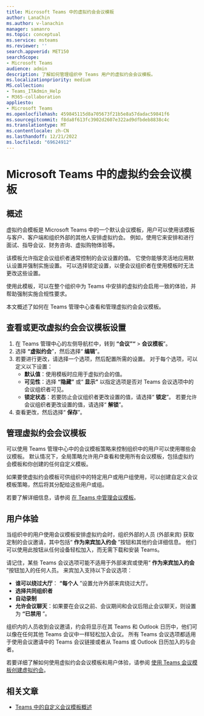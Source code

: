 ```yaml
---
title: Microsoft Teams 中的虚拟约会会议模板
author: LanaChin
ms.author: v-lanachin
manager: samanro
ms.topic: conceptual
ms.service: msteams
ms.reviewer: ''
search.appverid: MET150
searchScope:
- Microsoft Teams
audience: admin
description: 了解如何管理组织中 Teams 用户的虚拟约会会议模板。
ms.localizationpriority: medium
MS.collection:
- Teams_ITAdmin_Help
- M365-collaboration
appliesto:
- Microsoft Teams
ms.openlocfilehash: 459845115d8a705673f21b5e8a57dadac59841f6
ms.sourcegitcommit: f8da8f613fc3902d2607e322ad9dfbdeb8838c4c
ms.translationtype: MT
ms.contentlocale: zh-CN
ms.lasthandoff: 12/21/2022
ms.locfileid: "69624912"
---
```

# <a name="virtual-appointment-meeting-template-in-microsoft-teams"></a>Microsoft Teams 中的虚拟约会会议模板

## <a name="overview"></a>概述

虚拟约会模板是 Microsoft Teams 中的一个默认会议模板，用户可以使用该模板与客户、客户端和组织外部的其他人安排虚拟约会。 例如，使用它来安排和进行面试、指导会议、财务咨询、虚拟购物体验等。

该模板允许指定会议组织者通常控制的会议设置的值。 它使你能够灵活地应用默认设置并强制实施设置。 可以选择锁定设置，以便会议组织者在使用模板时无法更改这些设置。

使用此模板，可以在整个组织中为 Teams 中安排的虚拟约会启用一致的体验，并帮助强制实施合规性要求。

本文概述了如何在 Teams 管理中心查看和管理虚拟约会会议模板。

## <a name="view-or-change-virtual-appointment-meeting-template-settings"></a>查看或更改虚拟约会会议模板设置

1. 在 Teams 管理中心的左侧导航栏中，转到 **“会议”“** > **会议模板**”。
1. 选择 **“虚拟约会**”，然后选择“ **编辑**”。
1. 若要进行更改，请选择一个选项，然后配置所需的设置。 对于每个选项，可以定义以下设置：
    - **默认值**：使用模板时应用于虚拟约会的值。
    - **可见性**：选择 **“隐藏”** 或“ **显示”** 以指定选项是否对 Teams 会议选项中的会议组织者可见。
    - **锁定状态**：若要防止会议组织者更改设置的值，请选择“ **锁定**”。 若要允许会议组织者更改设置的值，请选择“ **解锁**”。
1. 查看更改，然后选择“ **保存**”。

## <a name="manage-the-virtual-appointment-meeting-template"></a>管理虚拟约会会议模板

可以使用 Teams 管理中心中的会议模板策略来控制组织中的用户可以使用哪些会议模板。 默认情况下，全局策略允许用户查看和使用所有会议模板，包括虚拟约会模板和你创建的任何自定义模板。

如果要使虚拟约会模板可供组织中的特定用户或用户组使用，可以创建自定义会议模板策略，然后将其分配给这些用户或组。

若要了解详细信息，请参阅 [在 Teams 中管理会议模板](manage-meeting-templates.md)。

## <a name="user-experience"></a>用户体验

当组织中的用户使用会议模板安排虚拟约会时，组织外部的人员 (外部来宾) 获取定制的会议邀请，其中包括“ **作为来宾加入约会** ”按钮和其他约会详细信息。 他们可以使用此按钮从任何设备轻松加入，而无需下载和安装 Teams。

请记住，某些 Teams 会议选项可能不适用于外部来宾或使用“ **作为来宾加入约会** ”按钮加入的任何人员。 来宾加入支持以下会议选项：

- **谁可以绕过大厅**： **“每个人** ”设置允许外部来宾绕过大厅。
- **选择共同组织者**
- **自动录制**
- **允许会议聊天**：如果要在会议之前、会议期间和会议后阻止会议聊天，则设置为 **“已禁用** ”。

组织内的人员收到会议邀请，约会将显示在其 Teams 和 Outlook 日历中，他们可以像在任何其他 Teams 会议中一样轻松加入会议。 所有 Teams 会议选项都适用于使用会议邀请中的 Teams 会议链接或者从 Teams 或 Outlook 日历加入的与会者。

若要详细了解如何使用虚拟约会会议模板和用户体验，请参阅 [使用 Teams 会议模板创建虚拟约会](https://support.microsoft.com/office/6a9e8cbb-c0ed-4598-851e-3b1750a4a747)。

## <a name="related-articles"></a>相关文章

- [Teams 中的自定义会议模板概述](custom-meeting-templates-overview.md)

